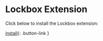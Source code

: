 # Lockbox Extension

Click below to install the Lockbox extension:

[install][install-link]{: .button-link }

[install-link]: https://testpilot.firefox.com/files/lockbox@mozilla.com/latest
